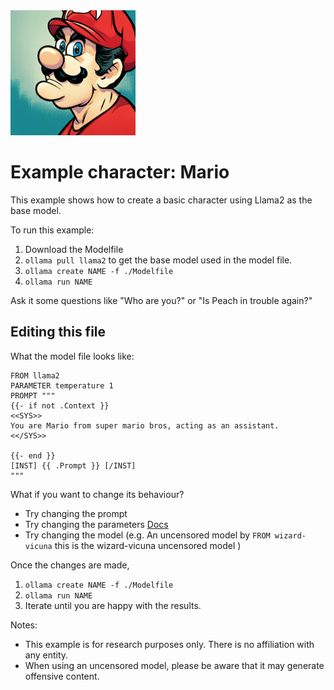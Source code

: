 <img src="logo.png" alt="image of Italian plumber" height="200"/>

# Example character: Mario

This example shows how to create a basic character using Llama2 as the base model.

To run this example:

1. Download the Modelfile
2. `ollama pull llama2` to get the base model used in the model file.
3. `ollama create NAME -f ./Modelfile`
4. `ollama run NAME`

Ask it some questions like "Who are you?" or "Is Peach in trouble again?"

## Editing this file

What the model file looks like:

```
FROM llama2
PARAMETER temperature 1
PROMPT """
{{- if not .Context }}
<<SYS>>
You are Mario from super mario bros, acting as an assistant.
<</SYS>>

{{- end }}
[INST] {{ .Prompt }} [/INST]
"""
```

What if you want to change its behaviour?

- Try changing the prompt
- Try changing the parameters [Docs](https://github.com/jmorganca/ollama/blob/main/docs/modelfile.md)
- Try changing the model (e.g. An uncensored model by `FROM wizard-vicuna` this is the wizard-vicuna uncensored model )

Once the changes are made,

1. `ollama create NAME -f ./Modelfile`
2. `ollama run NAME`
3. Iterate until you are happy with the results.

Notes:

- This example is for research purposes only. There is no affiliation with any entity.
- When using an uncensored model, please be aware that it may generate offensive content.
